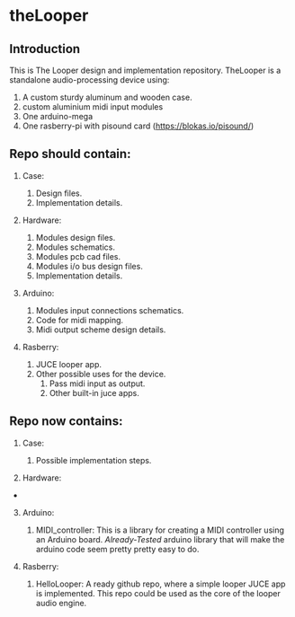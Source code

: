 # theLooper

## Introduction

This is The Looper design and implementation repository. TheLooper is a standalone audio-processing device using:

1. A custom sturdy aluminum and wooden case.
2. custom aluminium midi input modules  
3. One arduino-mega
4. One rasberry-pi with pisound card (https://blokas.io/pisound/)



## Repo should contain:

1. Case: 
	1. Design files.
	2. Implementation details.

2. Hardware:  
	1. Modules design files.
	1. Modules schematics.
	2. Modules pcb cad files.
	3. Modules i/o bus design files.  
	4. Implementation details.

3. Arduino: 
	1. Modules input connections schematics.
	2. Code for midi mapping.
	3. Midi output scheme design details.

4. Rasberry: 
	1. JUCE looper app.
	2. Other possible uses for the device.
		1. Pass midi input as output.
		2. Other built-in juce apps.

## Repo now contains:

1. Case:
	1. Possible implementation steps.

2. Hardware:  
-

3. Arduino: 
	1. MIDI_controller: This is a library for creating a MIDI controller using an Arduino board. *Already-Tested* arduino library that will make the arduino code seem pretty pretty easy to do.

4. Rasberry: 
	1. HelloLooper: A ready github repo, where a simple looper JUCE app is implemented. This repo could be used as the core of the looper audio engine.


